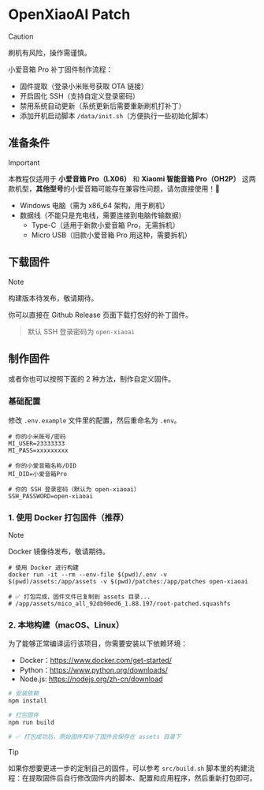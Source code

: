 # OpenXiaoAI Patch

> [!CAUTION]
> 刷机有风险，操作需谨慎。

小爱音箱 Pro 补丁固件制作流程：
- 固件提取（登录小米账号获取 OTA 链接）
- 开启固化 SSH（支持自定义登录密码）
- 禁用系统自动更新（系统更新后需要重新刷机打补丁）
- 添加开机启动脚本 `/data/init.sh`（方便执行一些初始化脚本）

## 准备条件

> [!IMPORTANT]
> 本教程仅适用于 **小爱音箱 Pro（LX06）** 和 **Xiaomi 智能音箱 Pro（OH2P）** 这两款机型，**其他型号**的小爱音箱可能存在兼容性问题，请勿直接使用！🚨


- Windows 电脑（需为 x86_64 架构，用于刷机）
- 数据线（不能只是充电线，需要连接到电脑传输数据）
  - Type-C（适用于新款小爱音箱 Pro，无需拆机）
  - Micro USB（旧款小爱音箱 Pro 用这种，需要拆机）


## 下载固件

> [!NOTE]
> 构建版本待发布，敬请期待。


你可以直接在 Github Release 页面下载打包好的补丁固件。

> 默认 SSH 登录密码为 `open-xiaoai`

## 制作固件

或者你也可以按照下面的 2 种方法，制作自定义固件。

### 基础配置

修改 `.env.example` 文件里的配置，然后重命名为 `.env`。

```shell
# 你的小米账号/密码
MI_USER=23333333
MI_PASS=xxxxxxxxx

# 你的小爱音箱名称/DID
MI_DID=小爱音箱Pro

# 你的 SSH 登录密码（默认为 open-xiaoai）
SSH_PASSWORD=open-xiaoai
```

### 1. 使用 Docker 打包固件（推荐）

> [!NOTE]
> Docker 镜像待发布，敬请期待。

```shell
# 使用 Docker 进行构建
docker run -it --rm --env-file $(pwd)/.env -v $(pwd)/assets:/app/assets -v $(pwd)/patches:/app/patches open-xiaoai

# ✅ 打包完成，固件文件已复制到 assets 目录...
# /app/assets/mico_all_92db90ed6_1.88.197/root-patched.squashfs
```

### 2. 本地构建（macOS、Linux）

为了能够正常编译运行该项目，你需要安装以下依赖环境：

- Docker：https://www.docker.com/get-started/
- Python：https://www.python.org/downloads/
- Node.js: https://nodejs.org/zh-cn/download

```bash
# 安装依赖
npm install

# 打包固件
npm run build

# ✅ 打包成功后，原始固件和补丁固件会保存在 assets 目录下
```

> [!TIP]
> 如果你想要更进一步的定制自己的固件，可以参考 `src/build.sh` 脚本里的构建流程：在提取固件后自行修改固件内的脚本、配置和应用程序，然后重新打包即可。

